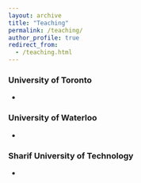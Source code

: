 ```yaml
---
layout: archive
title: "Teaching"
permalink: /teaching/
author_profile: true
redirect_from:
  - /teaching.html
---
```



### University of Toronto
* 

### University of Waterloo
* 

### Sharif University of Technology
* 